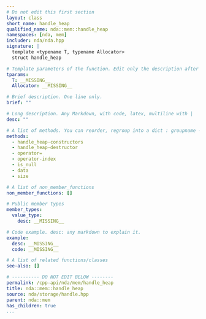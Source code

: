 ```yaml
---
# Do not edit this first section
layout: class
short_name: handle_heap
qualified_name: nda::mem::handle_heap
namespaces: [nda, mem]
includer: nda/nda.hpp
signature: |
  template <typename T, typename Allocator>
  struct handle_heap

# Template parameters of the function. Edit only the description after the :
tparams:
  T: __MISSING__
  Allocator: __MISSING__

# Brief description. One line only.
brief: ""

# Long description. Any Markdown, with code, latex, multiline with |
desc: ""

# A list of methods. You can reorder, regroup into a dict : groupname -> list
methods:
  - handle_heap-constructors
  - handle_heap-destructor
  - operator=
  - operator-index
  - is_null
  - data
  - size

# A list of non_member_functions
non_member_functions: []

# Public member types
member_types:
  value_type:
    desc: __MISSING__

# Code example. desc: any markdown to explain it.
example:
  desc: __MISSING__
  code: __MISSING__

# A list of related functions/classes
see-also: []

# ---------- DO NOT EDIT BELOW --------
permalink: /cpp-api/nda/mem/handle_heap
title: nda::mem::handle_heap
source: nda/storage/handle.hpp
parent: nda::mem
has_children: true
...
```



